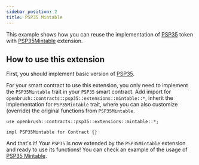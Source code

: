 ```yaml
---
sidebar_position: 2
title: PSP35 Mintable
---
```


This example shows how you can reuse the implementation of [PSP35](https://github.com/Supercolony-net/openbrush-contracts/tree/main/contracts/token/psp35) token with [PSP35Mintable](https://github.com/Supercolony-net/openbrush-contracts/tree/main/contracts/token/psp35/extensions/mintable.rs) extension.

## How to use this extension

First, you should implement basic version of [PSP35](/smart-contracts/PSP35).

For your smart contract to use this extension, you only need to implement the 
`PSP35Mintable` trait in your `PSP35` smart contract. Add import for 
`openbrush::contracts::psp35::extensions::mintable::*`, inherit the implementation for 
`PSP35Mintable` trait, where you can also customize (override) the original functions 
from `PSP35Mintable`.

```rust6
use openbrush::contracts::psp35::extensions::mintable::*;

impl PSP35Mintable for Contract {}
```

And that's it! Your `PSP35` is now extended by the `PSP35Mintable` extension and ready to use its functions!
You can check an example of the usage of [PSP35 Mintable](https://github.com/Supercolony-net/openbrush-contracts/tree/main/examples/psp35_extensions/mintable).
